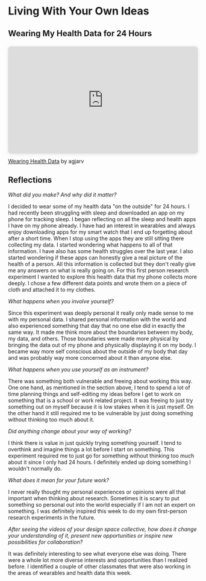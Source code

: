 # Living With Your Own Ideas

## Wearing My Health Data for 24 Hours

<div style="position: relative; width: 100%; height: 0; padding-top: 56.2500%;
 padding-bottom: 0; box-shadow: 0 2px 8px 0 rgba(63,69,81,0.16); margin-top: 1.6em; margin-bottom: 0.9em; overflow: hidden;
 border-radius: 8px; will-change: transform;">
  <iframe loading="lazy" style="position: absolute; width: 100%; height: 100%; top: 0; left: 0; border: none; padding: 0;margin: 0;"
    src="https:&#x2F;&#x2F;www.canva.com&#x2F;design&#x2F;DAFQ-jN4-Tc&#x2F;watch?embed" allowfullscreen="allowfullscreen" allow="fullscreen">
  </iframe>
</div>
<a href="https:&#x2F;&#x2F;www.canva.com&#x2F;design&#x2F;DAFQ-jN4-Tc&#x2F;watch?utm_content=DAFQ-jN4-Tc&amp;utm_campaign=designshare&amp;utm_medium=embeds&amp;utm_source=link" target="_blank" rel="noopener">Wearing Health Data</a> by agjarv

## Reflections

*What did you make? And why did it matter?*

I decided to wear some of my health data "on the outside" for 24 hours. I had recently been struggling with sleep and downloaded an app on my phone for tracking sleep. I began reflecting on all the sleep and health apps I have on my phone already. I have had an interest in wearables and always enjoy downloading apps for my smart watch that I end up forgetting about after a short time. When I stop using the apps they are still sitting there collecting my data. I started wondering what happens to all of that information. I have also has some health struggles over the last year. I also started wondering if these apps can honestly give a real picture of the health of a person. All this information is collected but they don't really give me any answers on what is really going on. For this first person research experiment I wanted to explore this health data that my phone collects more deeply. I chose a few different data points and wrote them on a piece of cloth and attached it to my clothes. 

*What happens when you involve yourself?*

 Since this experiment was deeply personal it really only made sense to me with my personal data. I shared personal information with the world and also experienced something that day that no one else did in exactly the same way. It made me think more about the boundaries between my body, my data, and others. Those boundaries were made more physical by bringing the data out of my phone and physically displaying it on my body. I became way  more self conscious about the outside of my body that day and was probably way more concerned about it  than  anyone else.  

*What happens when you use yourself as an instrument?*

There was something both vulnerable and freeing about working this way. One one hand, as mentioned in the section above, I tend to spend a lot of time planning things and self-editing my ideas before I get to work on something that is a school or work related project. It was freeing to just try something out on myself because it is low stakes when it is just myself. On the other hand it still required me to be vulnerable by just doing something without thinking too much about it. 

*Did anything change about your way of working?*

I think there is value in just quickly trying something yourself. I tend to overthink and imagine things a lot before I start on something. This experiment required me to just go for something without thinking too much about it since I only had 24 hours. I definitely ended up doing something I wouldn't normally do.

*What does it mean for your future work?*

I never really thought my personal experiences or opinions were all that important when thinking about research. Sometimes it is scary to put something so personal out into the world especially if I am not an expert on something. I was definitely inspired this week to do my own first-person research experiments in  the future. 

*After seeing the videos of your design space collective, how does it change your understanding of it, present new opportunities or inspire new possibilities for collaboration?*

It was definitely interesting to see what everyone else was doing. There were a whole lot more diverse interests and opportunities than I realized before. I identified a couple of other classmates that were also working in the areas of wearables and health data this week. 